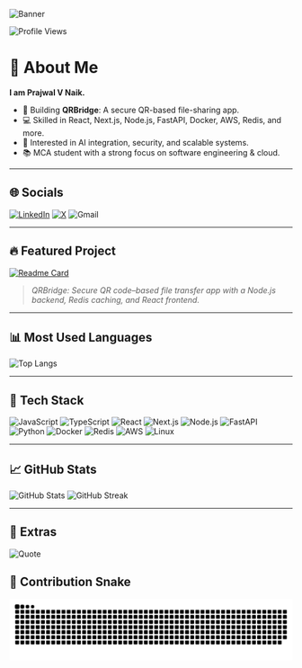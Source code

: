<!-- Banner -->
![Banner](https://capsule-render.vercel.app/api?type=waving&color=0:FF5733,100:900C3F&height=250&section=header&text=Prajwal%20V%20Naik&fontSize=60&fontColor=fff&animation=fadeIn&desc=Full-Stack%20Developer%20%7C%20Cloud%20Enthusiast%20%7C%20Tech%20Explorer&descAlignY=70)

<!-- Profile Views -->
![Profile Views](https://komarev.com/ghpvc/?username=Prajwal-V-Naik&label=Profile%20Views&color=blue&style=flat)

# 👋 About Me
**I am Prajwal V Naik.**

- 🚀 Building **QRBridge**: A secure QR-based file-sharing app.
- 💻 Skilled in React, Next.js, Node.js, FastAPI, Docker, AWS, Redis, and more.
- 🤖 Interested in AI integration, security, and scalable systems.
- 📚 MCA student with a strong focus on software engineering & cloud.

---

## 🌐 Socials
[![LinkedIn](https://img.shields.io/badge/LinkedIn-0A66C2?logo=linkedin&logoColor=white)](https://www.linkedin.com/in/pajju-dev-8431withyou/)
[![X](https://img.shields.io/badge/Twitter-1DA1F2?logo=twitter&logoColor=white)](https://x.com/PrajwalVNaik1)
![Gmail](https://img.shields.io/badge/Contact%20Me-D14836?logo=gmail&logoColor=white)

---

## 🔥 Featured Project
[![Readme Card](https://github-readme-stats.vercel.app/api/pin/?username=Prajwal-V-Naik&repo=QRBridge&theme=radical)](https://github.com/Prajwal-V-Naik/QRBridge)

> *QRBridge: Secure QR code–based file transfer app with a Node.js backend, Redis caching, and React frontend.*

---

## 📊 Most Used Languages
![Top Langs](https://github-readme-stats.vercel.app/api/top-langs/?username=Prajwal-V-Naik&layout=compact&theme=radical)

---

## 🧰 Tech Stack
![JavaScript](https://img.shields.io/badge/JavaScript-F7DF1E?logo=javascript&logoColor=000)
![TypeScript](https://img.shields.io/badge/TypeScript-3178C6?logo=typescript&logoColor=fff)
![React](https://img.shields.io/badge/React-20232A?logo=react&logoColor=61DAFB)
![Next.js](https://img.shields.io/badge/Next.js-000000?logo=next.js&logoColor=fff)
![Node.js](https://img.shields.io/badge/Node.js-339933?logo=node.js&logoColor=fff)
![FastAPI](https://img.shields.io/badge/FastAPI-009688?logo=fastapi&logoColor=fff)
![Python](https://img.shields.io/badge/Python-3776AB?logo=python&logoColor=fff)
![Docker](https://img.shields.io/badge/Docker-2496ED?logo=docker&logoColor=fff)
![Redis](https://img.shields.io/badge/Redis-DC382D?logo=redis&logoColor=fff)
![AWS](https://img.shields.io/badge/AWS-232F3E?logo=amazon-aws&logoColor=ff9900)
![Linux](https://img.shields.io/badge/Linux-FCC624?logo=linux&logoColor=000)

---

## 📈 GitHub Stats
![GitHub Stats](https://github-readme-stats.vercel.app/api?username=Prajwal-V-Naik&show_icons=true&theme=radical)
![GitHub Streak](https://streak-stats.demolab.com?user=Prajwal-V-Naik&theme=radical)

---

## 🎨 Extras
![Quote](https://quotes-github-readme.vercel.app/api?type=horizontal&theme=radical)

## 🐍 Contribution Snake
<picture>
  <source media="(prefers-color-scheme: dark)" srcset="https://raw.githubusercontent.com/Prajwal-V-Naik/Prajwal-V-Naik/output/github-contribution-grid-snake-dark.svg">
  <img alt="github contribution snake" src="https://raw.githubusercontent.com/Prajwal-V-Naik/Prajwal-V-Naik/output/github-contribution-grid-snake.svg">
</picture>
